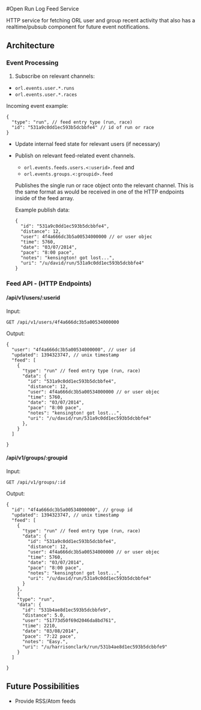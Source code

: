 #Open Run Log Feed Service

HTTP service for fetching ORL user and group recent activity that also has a realtime/pubsub component for future event notifications.

## Architecture

### Event Processing
1. Subscribe on relevant channels:

  - `orl.events.user.*.runs`
  - `orl.events.user.*.races`

  Incoming event example:
  ```
  {
    "type": "run", // feed entry type (run, race)
    "id": "531a9c0dd1ec593b5dcbbfe4" // id of run or race
  }
  ```
- Update internal feed state for relevant users (if necessary)

- Publish on relevant feed-related event channels.
  - `orl.events.feeds.users.<:userid>.feed` and
  - `orl.events.groups.<:groupid>.feed`

  Publishes the single run or race object onto the relevant channel. This
  is the same format as would be received in one of the HTTP endpoints inside
  of the feed array.

  Example publish data:
  ```
  {
    "id": "531a9c0dd1ec593b5dcbbfe4",
    "distance": 12,
    "user": 4f4a666dc3b5a00534000000 // or user objec
    "time": 5760,
    "date": "03/07/2014",
    "pace": "8:00 pace",
    "notes": "kensington! got lost...",
    "uri": "/u/david/run/531a9c0dd1ec593b5dcbbfe4"
  }
  ```

### Feed API - (HTTP Endpoints)

#### /api/v1/users/:userid

Input:
```
GET /api/v1/users/4f4a666dc3b5a00534000000
```

Output:
```
{
  "user": "4f4a666dc3b5a00534000000", // user id
  "updated": 1394323747, // unix timestamp
  "feed": [
    {
      "type": "run" // feed entry type (run, race)
      "data": {
        "id": "531a9c0dd1ec593b5dcbbfe4",
        "distance": 12,
        "user": 4f4a666dc3b5a00534000000 // or user objec
        "time": 5760,
        "date": "03/07/2014",
        "pace": "8:00 pace",
        "notes": "kensington! got lost...",
        "uri": "/u/david/run/531a9c0dd1ec593b5dcbbfe4"
      },
    }
  ]

}
```
#### /api/v1/groups/:groupid
Input:
```
GET /api/v1/groups/:id
```

Output:
```
{
  "id": "4f4a666dc3b5a00534000000", // group id
  "updated": 1394323747, // unix timestamp
  "feed": [
    {
      "type": "run" // feed entry type (run, race)
      "data": {
        "id": "531a9c0dd1ec593b5dcbbfe4",
        "distance": 12,
        "user": 4f4a666dc3b5a00534000000 // or user objec
        "time": 5760,
        "date": "03/07/2014",
        "pace": "8:00 pace",
        "notes": "kensington! got lost...",
        "uri": "/u/david/run/531a9c0dd1ec593b5dcbbfe4"
      }
    },
    {
    "type": "run",
    "data": {
      "id": "531b4ae8d1ec593b5dcbbfe9",
      "distance": 5.0,
      "user": "51773d50f69d2046da8bd761",
      "time": 2210,
      "date": "03/08/2014",
      "pace": "7:22 pace",
      "notes": "Easy.",
      "uri": "/u/harrisonclark/run/531b4ae8d1ec593b5dcbbfe9"
    }
  ]

}
```
## Future Possibilities
- Provide RSS/Atom feeds
